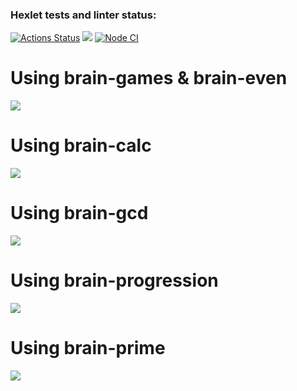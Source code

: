 ### Hexlet tests and linter status:
[![Actions Status](https://github.com/UruYoba/frontend-project-lvl1/workflows/hexlet-check/badge.svg)](https://github.com/UruYoba/frontend-project-lvl1/actions)
<a href="https://codeclimate.com/github/UruYoba/frontend-project-lvl1/maintainability"><img src="https://api.codeclimate.com/v1/badges/37ad0bdd473cee8240bd/maintainability" /></a>
[![Node CI](https://github.com/UruYoba/frontend-project-lvl1/workflows/Node%20CI/badge.svg)](https://github.com/UruYoba/frontend-project-lvl1/actions)
<h1>Using brain-games & brain-even</h1>
<a href="https://asciinema.org/a/Jlw2CDWYE1gtbTo8Yw0tfoukq"><img src="https://asciinema.org/a/Jlw2CDWYE1gtbTo8Yw0tfoukq.svg"></a>
<h1>Using brain-calc</h1>
<a href = "https://asciinema.org/a/1yYyLOjbvGJ5BrEFw0MNbvV0J"> <img src="https://asciinema.org/a/1yYyLOjbvGJ5BrEFw0MNbvV0J.svg"></a>
<h1>Using brain-gcd</h1>
<a href = "https://asciinema.org/a/BPldUG7zIc8AqashghzBNkxgo"> <img src="https://asciinema.org/a/BPldUG7zIc8AqashghzBNkxgo.svg"></a>
<h1>Using brain-progression</h1>
<a href = "https://asciinema.org/a/PJT3eRMvKFyS8G0ZGS7S0bF4C"> <img src="https://asciinema.org/a/PJT3eRMvKFyS8G0ZGS7S0bF4C.svg"></a>
<h1>Using brain-prime</h1>
<a href = "https://asciinema.org/a/tDGM2imLktw8sPzGErun4oIEL"> <img src="https://asciinema.org/a/tDGM2imLktw8sPzGErun4oIEL.svg"></a>
